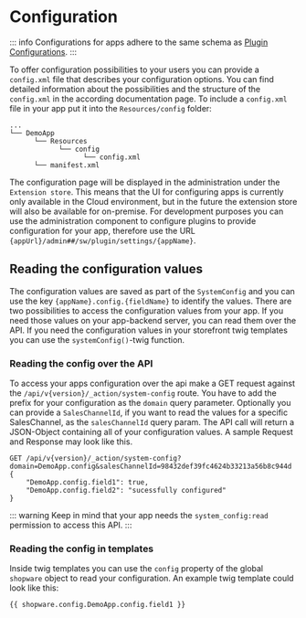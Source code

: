 # Configuration

::: info
Configurations for apps adhere to the same schema as [Plugin Configurations](../plugins/plugin-fundamentals/add-plugin-configuration).
:::

To offer configuration possibilities to your users you can provide a `config.xml` file that describes your configuration options. You can find detailed information about the possibilities and the structure of the `config.xml` in the according documentation page. To include a `config.xml` file in your app put it into the `Resources/config` folder:

```text
...
└── DemoApp
      └── Resources
            └── config  
                  └── config.xml
      └── manifest.xml
```

The configuration page will be displayed in the administration under the `Extension store`. This means that the UI for configuring apps is currently only available in the Cloud environment, but in the future the extension store will also be available for on-premise. For development purposes you can use the administration component to configure plugins to provide configuration for your app, therefore use the URL `{appUrl}/admin##/sw/plugin/settings/{appName}`.

## Reading the configuration values

The configuration values are saved as part of the `SystemConfig` and you can use the key `{appName}.config.{fieldName}` to identify the values. There are two possibilities to access the configuration values from your app. If you need those values on your app-backend server, you can read them over the API. If you need the configuration values in your storefront twig templates you can use the `systemConfig()`-twig function.

### Reading the config over the API

To access your apps configuration over the api make a GET request against the `/api/v{version}/_action/system-config` route. You have to add the prefix for your configuration as the `domain` query parameter. Optionally you can provide a `SalesChannelId`, if you want to read the values for a specific SalesChannel, as the `salesChannelId` query param. The API call will return a JSON-Object containing all of your configuration values. A sample Request and Response may look like this.

```http
GET /api/v{version}/_action/system-config?domain=DemoApp.config&salesChannelId=98432def39fc4624b33213a56b8c944d
{
    "DemoApp.config.field1": true,
    "DemoApp.config.field2": "sucessfully configured"
}
```

::: warning
Keep in mind that your app needs the `system_config:read` permission to access this API.
:::

### Reading the config in templates

Inside twig templates you can use the `config` property of the global `shopware` object to read your configuration. An example twig template could look like this:

```html
{{ shopware.config.DemoApp.config.field1 }}
```
